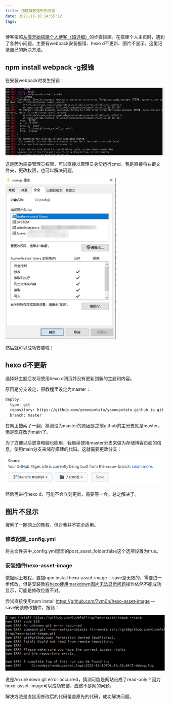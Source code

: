 ```yaml
---
title: 搭建博客遇到的问题
date: 2021-11-10 14:55:12
tags:
---
```


博客按照[从零开始搭建个人博客（超详细）](https://zhuanlan.zhihu.com/p/102592286)的步骤搭建。在搭建个人主页时，遇到了各种小问题，主要有webpack安装报错、hexo d不更新、图片不显示。这里记录自己的解决方法。

<!--more-->

## npm install webpack -g报错

在安装webpack时发生报错：

<img src="./1-th/webpack.png" width="700px" />

这是因为需要管理员权限，可以直接以管理员身份运行cmd。我是直接将右键文件夹，更改权限，也可以解决问题。

<img src="./1-th/right.png" width="350px" />

然后就可以成功安装啦！


## hexo d不更新

选择好主题后发现使用hexo d网页并没有更新到新的主题和内容。

原因是分支设定，原教程里设定为master：

``` bash
deploy:
  type: git
  repository: https://github.com/yoooopotato/yoooopotato.github.io.git  #你的仓库地址
  branch: master
```

在网上搜索了一翻，猜测设为master的原因是之前github的主分支就是master，但是现在改为main了。

为了方便以后更换电脑也能用，我继续使用master分支来做为存储博客页面的信息，使用main分支来储存搭建的代码。这就需要更改分支：

![branch](./1-th/branch.png)

然后再进行hexo d，可能不会立刻更新，需要等一会。总之解决了。


## 图片不显示

搜索了一圈网上的教程，但对我并不完全适用。

### 修改配置_config.yml

将主文件夹中_config.yml里面的post_asset_folder:false这个选项设置为true。

### 安装插件hexo-asset-image

依据网上教程，直接npm install hexo-asset-image --save是无效的，需要进一步修改，但是安装教程[hexo使用markdown图片无法显示问题](https://www.jianshu.com/p/3db6a61d3782)操作依然不能成功显示，可能是修改位置不对。

尝试直接使用npm install https://github.com/7ym0n/hexo-asset-image --save安装修改插件，报错：

![image error](./1-th/error.png)

说是An unknown git error occurred，猜测可能是网站设成了read-only？因为hexo-asset-image可以成功安装，应该不是网的问题。

解决方法是直接用修改后的代码覆盖原先的代码，成功解决问题。